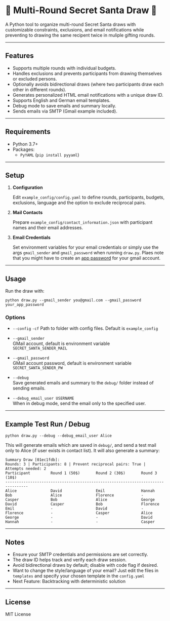 # 🎄 Multi-Round Secret Santa Draw 🎁

A Python tool to organize multi-round Secret Santa draws with customizable constraints, exclusions, and email notifications while preventing to drawing the same recipent twice in muliple gifting rounds.

---

## Features

- Supports multiple rounds with individual budgets.
- Handles exclusions and prevents participants from drawing themselves or excluded persons.
- Optionally avoids bidirectional draws (where two participants draw each other in different rounds).
- Generates personalized HTML email notifications with a unique draw ID.
- Supports English and German email templates.
- Debug mode to save emails and summary locally.
- Sends emails via SMTP (Gmail example included).

---

## Requirements

- Python 3.7+
- Packages:
  - `PyYAML` (`pip install pyyaml`)
  
---

## Setup

1. **Configuration**

   Edit `example_config/config.yaml` to define rounds, participants, budgets, exclusions, language and the option to exclude reciprocal pairs.

2. **Mail Contacts**

   Prepare `example_config/contact_information.json` with participant names and their email addresses.

3. **Email Credentials**

   Set environment variables for your email credentials or simply use the args `gmail_sender` and `gmail_password` when running `draw.py`. Plaes note that you might have to create an [app password](https://support.google.com/mail/answer/185833?hl=en) for your gmail account.



---

## Usage

Run the draw with:

`python draw.py --gmail_sender you@gmail.com --gmail_password your_app_password`

### Options

- `--config` `-cf`
  Path to folder with config files. Default is `example_config` 

- `--gmail_sender`  
   GMail account, default is environment variable `SECRET_SANTA_SENDER_MAIL`

- `--gmail_password`  
  GMail account password, default is environment variable `SECRET_SANTA_SENDER_PW`

- `--debug`  
Save generated emails and summary to the `debug/` folder instead of sending emails.

- `--debug_email_user USERNAME`  
  When in debug mode, send the email only to the specified user.

---

## Example Test Run / Debug

`python draw.py --debug --debug_email_user Alice`


This will generate emails which are saved in `debug/`, and send a test mail only to Alice (if user exists in contact list). It will also generate a summary:
```
Summary Draw [01ec1fdb]:
Rounds: 3 | Participants: 8 | Prevent reciprocal pairs: True | Attempts needed: 2
Participant         Round 1 (50$)       Round 2 (30$)       Round 3 (10$)       
--------------------------------------------------------------------------------
Alice               David               Emil                Hannah              
Bob                 Alice               Florence            -                   
Casper              Bob                 Alice               George              
David               Casper              Bob                 Florence            
Emil                -                   David               -                   
Florence            -                   Casper              Alice               
George              -                   -                   David               
Hannah              -                   -                   Casper   
```

---

## Notes

- Ensure your SMTP credentials and permissions are set correctly.
- The draw ID helps track and verify each draw session.
- Avoid bidirectional draws by default; disable with code flag if desired.
- Want to change the style/language of your email? Just edit the files in `templates` and specify your chosen template in the `config.yaml`
- Next Feature: Backtracking with deterministic solution

---

## License

MIT License
